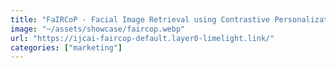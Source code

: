 ```yaml
---
title: "FaIRCoP - Facial Image Retrieval using Contrastive Personalization"
image: "~/assets/showcase/faircop.webp"
url: "https://ijcai-faircop-default.layer0-limelight.link/"
categories: ["marketing"]
---
```

